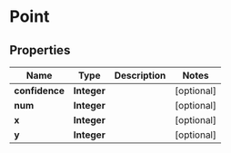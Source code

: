 
# Point

## Properties
Name | Type | Description | Notes
------------ | ------------- | ------------- | -------------
**confidence** | **Integer** |  |  [optional]
**num** | **Integer** |  |  [optional]
**x** | **Integer** |  |  [optional]
**y** | **Integer** |  |  [optional]



